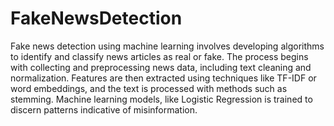 # FakeNewsDetection

Fake news detection using machine learning involves developing algorithms to identify and classify news articles as real or fake. The process begins with collecting and preprocessing news data, including text cleaning and normalization. Features are then extracted using techniques like TF-IDF or word embeddings, and the text is processed with methods such as stemming. Machine learning models, like Logistic Regression is trained to discern patterns indicative of misinformation.
